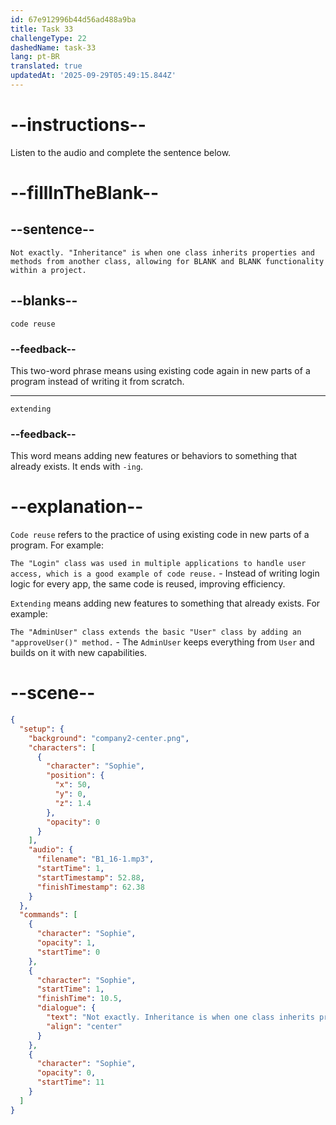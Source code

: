 ```yaml
---
id: 67e912996b44d56ad488a9ba
title: Task 33
challengeType: 22
dashedName: task-33
lang: pt-BR
translated: true
updatedAt: '2025-09-29T05:49:15.844Z'
---
```


<!-- (Audio) Sophie: Not exactly. "Inheritance" is when one class inherits properties and methods from another class, allowing for code reuse and extending functionality within a project. -->

# --instructions--

Listen to the audio and complete the sentence below.

# --fillInTheBlank--

## --sentence--

`Not exactly. "Inheritance" is when one class inherits properties and methods from another class, allowing for BLANK and BLANK functionality within a project.`

## --blanks--

`code reuse`

### --feedback--

This two-word phrase means using existing code again in new parts of a program instead of writing it from scratch.

---

`extending`

### --feedback--

This word means adding new features or behaviors to something that already exists. It ends with `-ing`.

# --explanation--

`Code reuse` refers to the practice of using existing code in new parts of a program. For example:

`The "Login" class was used in multiple applications to handle user access, which is a good example of code reuse.` - Instead of writing login logic for every app, the same code is reused, improving efficiency.

`Extending` means adding new features to something that already exists. For example:

`The "AdminUser" class extends the basic "User" class by adding an "approveUser()" method.` - The `AdminUser` keeps everything from `User` and builds on it with new capabilities.

# --scene--

```json
{
  "setup": {
    "background": "company2-center.png",
    "characters": [
      {
        "character": "Sophie",
        "position": {
          "x": 50,
          "y": 0,
          "z": 1.4
        },
        "opacity": 0
      }
    ],
    "audio": {
      "filename": "B1_16-1.mp3",
      "startTime": 1,
      "startTimestamp": 52.88,
      "finishTimestamp": 62.38
    }
  },
  "commands": [
    {
      "character": "Sophie",
      "opacity": 1,
      "startTime": 0
    },
    {
      "character": "Sophie",
      "startTime": 1,
      "finishTime": 10.5,
      "dialogue": {
        "text": "Not exactly. Inheritance is when one class inherits properties and methods from another class, allowing for code reuse and extending functionality within a project.",
        "align": "center"
      }
    },
    {
      "character": "Sophie",
      "opacity": 0,
      "startTime": 11
    }
  ]
}
```

